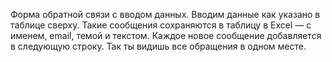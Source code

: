 Форма обратной связи с вводом данных.
Вводим данные как указано в таблице сверху.
Такие сообщения сохраняются в таблицу в Excel — с именем, email, темой и текстом.
Каждое новое сообщение добавляется в следующую строку. Так ты видишь все обращения в одном месте.
